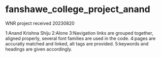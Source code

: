 # fanshawe_college_project_anand

WNR project received 20230820

1:Anand Krishna Shiju
2:Alone
3:Navigation links are grouped together, aligned properly, several font families are used in the code.
4:pages are accuratly matched and linked, alt tags are provided.
5:keywords and headings are given accordingly.
